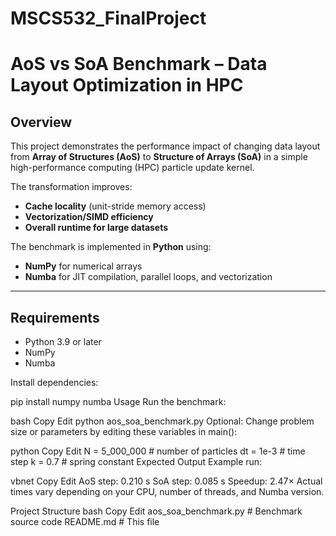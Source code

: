 # MSCS532_FinalProject
# AoS vs SoA Benchmark – Data Layout Optimization in HPC

## Overview
This project demonstrates the performance impact of changing data layout
from **Array of Structures (AoS)** to **Structure of Arrays (SoA)** in a
simple high-performance computing (HPC) particle update kernel.

The transformation improves:
- **Cache locality** (unit-stride memory access)
- **Vectorization/SIMD efficiency**
- **Overall runtime for large datasets**

The benchmark is implemented in **Python** using:
- **NumPy** for numerical arrays
- **Numba** for JIT compilation, parallel loops, and vectorization

---

## Requirements
- Python 3.9 or later
- NumPy
- Numba

Install dependencies:

pip install numpy numba
Usage
Run the benchmark:

bash
Copy
Edit
python aos_soa_benchmark.py
Optional: Change problem size or parameters by editing these variables in main():

python
Copy
Edit
N  = 5_000_000  # number of particles
dt = 1e-3       # time step
k  = 0.7        # spring constant
Expected Output
Example run:

vbnet
Copy
Edit
AoS step: 0.210 s
SoA step: 0.085 s
Speedup: 2.47×
Actual times vary depending on your CPU, number of threads, and Numba version.

Project Structure
bash
Copy
Edit
aos_soa_benchmark.py   # Benchmark source code
README.md              # This file
